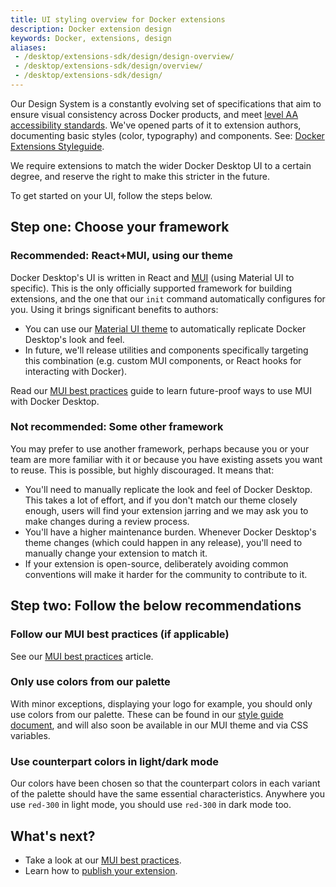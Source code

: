 ```yaml
---
title: UI styling overview for Docker extensions
description: Docker extension design
keywords: Docker, extensions, design
aliases:
 - /desktop/extensions-sdk/design/design-overview/
 - /desktop/extensions-sdk/design/overview/
 - /desktop/extensions-sdk/design/
---
```


Our Design System is a constantly evolving set of specifications that aim to ensure visual consistency across Docker products, and meet [level AA accessibility standards](https://www.w3.org/WAI/WCAG2AA-Conformance). We've opened parts of it to extension authors, documenting basic styles (color, typography) and components. See: [Docker Extensions Styleguide](https://www.figma.com/file/U7pLWfEf6IQKUHLhdateBI/Docker-Design-Guidelines?node-id=1%3A28771).

We require extensions to match the wider Docker Desktop UI to a certain degree, and reserve the right to make this stricter in the future.

To get started on your UI, follow the steps below.

## Step one: Choose your framework

### Recommended: React+MUI, using our theme

Docker Desktop's UI is written in React and [MUI](https://mui.com/) (using Material UI to specific). This is the only officially supported framework for building extensions, and the one that our `init` command automatically configures for you. Using it brings significant benefits to authors:

- You can use our [Material UI theme](https://www.npmjs.com/package/@docker/docker-mui-theme) to automatically replicate Docker Desktop's look and feel.
- In future, we'll release utilities and components specifically targeting this combination (e.g. custom MUI components, or React hooks for interacting with Docker).

Read our [MUI best practices](mui-best-practices.md) guide to learn future-proof ways to use MUI with Docker Desktop.

### Not recommended: Some other framework

You may prefer to use another framework, perhaps because you or your team are more familiar with it or because you have existing assets you want to reuse. This is possible, but highly discouraged. It means that:

- You'll need to manually replicate the look and feel of Docker Desktop. This takes a lot of effort, and if you don't match our theme closely enough, users will find your extension jarring and we may ask you to make changes during a review process.
- You'll have a higher maintenance burden. Whenever Docker Desktop's theme changes (which could happen in any release), you'll need to manually change your extension to match it.
- If your extension is open-source, deliberately avoiding common conventions will make it harder for the community to contribute to it.

## Step two: Follow the below recommendations

### Follow our MUI best practices (if applicable)

See our [MUI best practices](mui-best-practices.md) article.

### Only use colors from our palette

With minor exceptions, displaying your logo for example, you should only use colors from our palette. These can be found in our [style guide document](https://www.figma.com/file/U7pLWfEf6IQKUHLhdateBI/Docker-Design-Guidelines?node-id=1%3A28771), and will also soon be available in our MUI theme and via CSS variables.

### Use counterpart colors in light/dark mode

Our colors have been chosen so that the counterpart colors in each variant of the palette should have the same essential characteristics. Anywhere you use `red-300` in light mode, you should use `red-300` in dark mode too.

## What's next?

- Take a look at our [MUI best practices](mui-best-practices.md).
- Learn how to [publish your extension](../extensions/index.md).